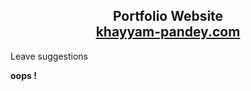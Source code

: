 <h2 align="center">
  Portfolio Website<br/>
  <a href="http://khayyam-pandey.com/" target="_blank">khayyam-pandey.com</a>
</h2>

<p>Leave suggestions </p>
<b>oops !</b>
